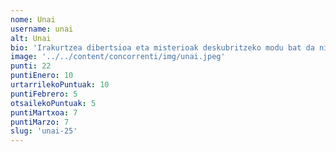 ```yaml
---
nome: Unai
username: unai
alt: Unai
bio: 'Irakurtzea dibertsioa eta misterioak deskubritzeko modu bat da niretzat. Literatura gaztea, umorea eta fantasia dira nire ardatzak, eta istorio bakoitzean emozio berriak eta abentura zirraragarriak aurkitzen ditut. "Diario de Nikki" eta "Geronimo Stilton" bezalako sailak maite ditut, eta beti prest nago hurrengo misterio edo abentura deskubritzeko.'
image: '../../content/concorrenti/img/unai.jpeg'
punti: 22
puntiEnero: 10
urtarrilekoPuntuak: 10
puntiFebrero: 5
otsailekoPuntuak: 5
puntiMartxoa: 7
puntiMarzo: 7
slug: 'unai-25'
---
```

